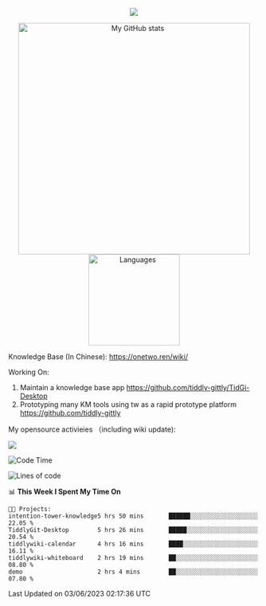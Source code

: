 <a href="https://github.com/linonetwo">
    <p align="center">
        <img src="https://github-profile-trophy.vercel.app/?username=linonetwo&column=7&theme=onedark"/>
    </p>
</a>
<a align="center" href="https://github.com/linonetwo">
  <p align="center">
    <img src="https://github-readme-stats.vercel.app/api?username=linonetwo&show_icons=true&count_private=true" alt="My GitHub stats" width="465"/>
    <img src="https://github-readme-stats.vercel.app/api/top-langs/?username=linonetwo&layout=compact&langs_count=10" alt="Languages" height="183">
  </p>
</a>

Knowledge Base (In Chinese): https://onetwo.ren/wiki/

Working On: 

1. Maintain a knowledge base app https://github.com/tiddly-gittly/TidGi-Desktop
1. Prototyping many KM tools using tw as a rapid prototype platform https://github.com/tiddly-gittly

My opensource activieies （including wiki update):

![](https://visitor-badge.glitch.me/badge?page_id=linonetwo.linonetwo)

<!--START_SECTION:waka-->
![Code Time](http://img.shields.io/badge/Code%20Time-1%2C819%20hrs%2018%20mins-blue)

![Lines of code](https://img.shields.io/badge/From%20Hello%20World%20I%27ve%20Written-47.6%20million%20lines%20of%20code-blue)

📊 **This Week I Spent My Time On** 

```text
🐱‍💻 Projects: 
intention-tower-knowledge5 hrs 50 mins       ██████░░░░░░░░░░░░░░░░░░░   22.05 % 
TiddlyGit-Desktop        5 hrs 26 mins       █████░░░░░░░░░░░░░░░░░░░░   20.54 % 
tiddlywiki-calendar      4 hrs 16 mins       ████░░░░░░░░░░░░░░░░░░░░░   16.11 % 
tiddlywiki-whiteboard    2 hrs 19 mins       ██░░░░░░░░░░░░░░░░░░░░░░░   08.80 % 
demo                     2 hrs 4 mins        ██░░░░░░░░░░░░░░░░░░░░░░░   07.80 % 
```


 Last Updated on 03/06/2023 02:17:36 UTC
<!--END_SECTION:waka-->
